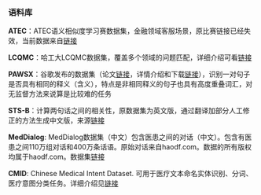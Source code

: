 ### 语料库

**ATEC**：ATEC语义相似度学习赛数据集，金融领域客服场景，原比赛链接已经失效，当前数据来自[链接](https://github.com/IceFlameWorm/NLP_Datasets/tree/master/ATEC)

**LCQMC**：哈工大LCQMC数据集，覆盖多个领域的问题匹配，详细介绍可看[链接](http://icrc.hitsz.edu.cn/Article/show/171.html)

**PAWSX**：谷歌发布的数据集（论文[链接](https://arxiv.org/abs/1908.11828)，详情介绍和下载[链接](https://github.com/google-research-datasets/paws/tree/master/pawsx)），识别一对句子是否具有相同的释义（含义），特点是非相同释义的句子也具有高度重叠词汇，对无监督方法来说算是比较难的任务

**STS-B**：计算两句话之间的相关性，原数据集为英文版，通过翻译加部分人工修正的方法生成中文版，来源[链接](https://github.com/pluto-junzeng/CNSD)

**MedDialog**: MedDialog数据集（中文）包含医患之间的对话（中文）。包含有医患之间110万组对话和400万条话语。原始对话来自haodf.com。数据的所有版权均属于haodf.com。数据集[链接](https://github.com/UCSD-AI4H/Medical-Dialogue-System)

**CMID**: Chinese Medical Intent Dataset. 可用于医疗文本命名实体识别、分词、医疗意图分类任务。详细介绍见[链接](https://github.com/liutongyang/CMID)	

